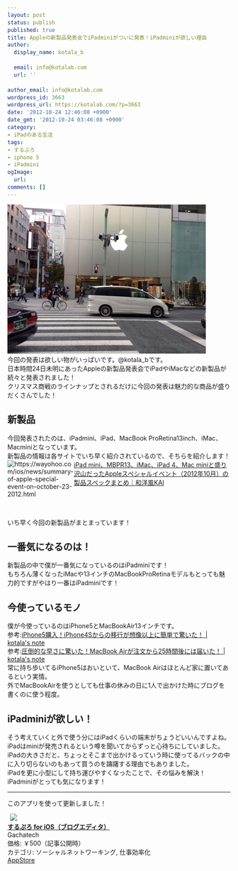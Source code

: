 ```yaml
---
layout: post
status: publish
published: true
title: Appleの新製品発表会でiPadminiがついに発表！iPadminiが欲しい理由
author:
  display_name: kotala_b

  email: info@kotalab.com
  url: ''

author_email: info@kotalab.com
wordpress_id: 3663
wordpress_url: https://kotalab.com/?p=3663
date: '2012-10-24 12:46:08 +0900'
date_gmt: '2012-10-24 03:46:08 +0900'
category:
- iPadのある生活
tags:
- するぷろ
- iphone 5
- iPadmini
ogImage:
  url:
comments: []
---
```

<p><img alt="" src="/wp-content/uploads/slooProImg_20121024124605.jpg" width="448" height="336" /><br />
今回の発表は欲しい物がいっぱいです。@kotala_bです。<br />
日本時間24日未明にあったAppleの新製品発表会でiPadやiMacなどの新製品が続々と発表されました！<br />
クリスマス商戦のラインナップとされるだけに今回の発表は魅力的な商品が盛りだくさんでした！<br />
</p>
<!--more-->
<h2>新製品</h2>
<p>今回発表されたのは、iPadmini、iPad、MacBook ProRetina13inch、iMac、Macminiとなっています。<br />
新製品の情報は各サイトでいち早く紹介されているので、そちらを紹介します！<br />
<a href="https://wayohoo.com/ios/news/summary-of-apple-special-event-on-october-23-2012.html" target="_blank"><img src="https://capture.heartrails.com/150x130?https://wayohoo.com/ios/news/summary-of-apple-special-event-on-october-23-2012.html" alt="https://wayohoo.com/ios/news/summary-of-apple-special-event-on-october-23-2012.html" width="150" height="130" align="left" /></a><a href="https://wayohoo.com/ios/news/summary-of-apple-special-event-on-october-23-2012.html" target="_blank">iPad mini、MBPR13、iMac、iPad 4、Mac miniと盛り沢山だったAppleスペシャルイベント（2012年10月）の製品スペックまとめ｜和洋風KAI</a><br style="clear:both;" />いち早く今回の新製品がまとまっています！</p>
<h2>一番気になるのは！</h2>
<p>新製品の中で僕が一番気になっているのはiPadminiです！<br />
もちろん薄くなったiMacや13インチのMacBookProRetinaモデルもとっても魅力的ですがやはり一番はiPadminiです！</p>
<h2>今使っているモノ</h2>
<p>僕が今使っているのはiPhone5とMacBookAir13インチです。<br />
参考:<a href="/from-iphone4s-to-iphone5" target="_blank">iPhone5購入！iPhone4Sからの移行が想像以上に簡単で驚いた！ | kotala's note</a><br />
参考:<a href="/macbook-air-24hours" target="_blank">圧倒的な早さに驚いた！MacBook Airが注文から25時間後には届いた！ | kotala's note</a><br />
常に持ち歩いてるiPhone5はおいといて、MacBook Airはほとんど家に置いてあるという実情。<br />
外でMacBookAirを使うとしても仕事の休みの日に1人で出かけた時にブログを書くのに使う程度。</p>
<h2>iPadminiが欲しい！</h2>
<p>そう考えていくと外で使う分にはiPadくらいの端末がちょうどいいんですよね。<br />
iPadはminiが発売されるという噂を聞いてからずっと心待ちにしていました。<br />
iPadの大きさだと、ちょっとそこまで出かけるっていう時に使ってるバックの中に入り切らないのもあって買うのを躊躇する理由でもありました。<br />
iPadを更に小型にして持ち運びやすくなったことで、その悩みを解決！<br />
iPadminiがとっても気になります！</p>
<hr>
<p>このアプリを使って更新しました！</p>
<div class="applink">
<div class="applinkimg"><a href="https://itunes.apple.com/jp/app/surupuro-for-ios-buroguedita/id436676299?mt=8&uo=4&at=10l4yU" rel="nofollow" target="_blank"><img hspace="6" src="http://a719.phobos.apple.com/us/r30/Purple/v4/65/cb/b3/65cbb3f2-2ee6-e256-dfc6-a3d0a71164a5/mzl.rsnfterj.jpg" width="80" /></a></div>
<div class="applinktext">
<div class="applinktitle"><strong><a href="https://itunes.apple.com/jp/app/surupuro-for-ios-buroguedita/id436676299?mt=8&uo=4&at=10l4yU" rel="nofollow" target="_blank">するぷろ for iOS（ブログエディタ）</a></strong></div>
<div class="applinkinfo">Gachatech</div>
<div class="applinkinfo">価格: ￥500（記事公開時）</div>
<div class="applinkinfo">カテゴリ: ソーシャルネットワーキング, 仕事効率化</div>
</div>
<div class="clear"></div>
<div class="appstorelink"><a href="https://itunes.apple.com/jp/app/surupuro-for-ios-buroguedita/id436676299?mt=8&uo=4&at=10l4yU" rel="nofollow" target="_blank">AppStore</a></div>
</div>
